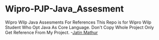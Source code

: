 # Wipro-PJP-Java_Assesment
Wipro Wilp Java Assesments For References
This Repo is for  Wipro Wilp Student Who Opt Java As Core Language. Don't Copy Whole Project Only Get Reference From My Project.
-<a href="">Jatin Mathur</a> 
